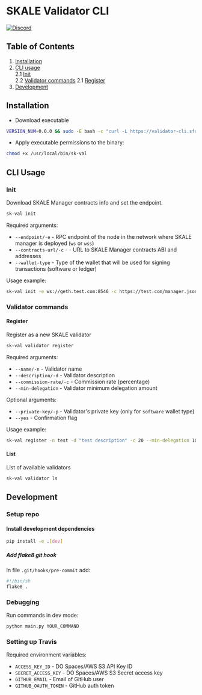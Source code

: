 # SKALE Validator CLI

[![Discord](https://img.shields.io/discord/534485763354787851.svg)](https://discord.gg/vvUtWJB)

## Table of Contents

1. [Installation](#installation)
2. [CLI usage](#cli-usage)  
    2.1 [Init](#init)  
    2.2 [Validator commands](#validator-commands)
    2.1 [Register](#register)  
3. [Development](#development)  

## Installation

- Download executable

```bash
VERSION_NUM=0.0.0 && sudo -E bash -c "curl -L https://validator-cli.sfo2.cdn.digitaloceanspaces.com/skale-$VERSION_NUM-`uname -s`-`uname -m` >  /usr/local/bin/skale"
```

- Apply executable permissions to the binary:

```bash
chmod +x /usr/local/bin/sk-val
```

## CLI Usage

### Init

Download SKALE Manager contracts info and set the endpoint.

```bash
sk-val init
```

Required arguments:

- `--endpoint/-e` - RPC endpoint of the node in the network where SKALE manager is deployed (`ws` or `wss`)
- `--contracts-url/-c` - - URL to SKALE Manager contracts ABI and addresses
- `--wallet-type` - Type of the wallet that will be used for signing transactions (software or ledger)

Usage example:

```bash
sk-val init -e ws://geth.test.com:8546 -c https://test.com/manager.json --wallet-type software
```

### Validator commands

#### Register

Register as a new SKALE validator

```bash
sk-val validator register
```

Required arguments:

- `--name/-n` - Validator name
- `--description/-d` - Validator description
- `--commission-rate/-c` - Commission rate (percentage)
- `--min-delegation` - Validator minimum delegation amount

Optional arguments:

- `--private-key/-p` - Validator's private key (only for `software` wallet type)
- `--yes` - Confirmation flag

Usage example:

```bash
sk-val register -n test -d "test description" -c 20 --min-delegation 1000 -p 0x000000000...
```

#### List

List of available validators

```bash
sk-val validator ls
```

## Development

### Setup repo

#### Install development dependencies

```bash
pip install -e .[dev]
```

##### Add flake8 git hook

In file `.git/hooks/pre-commit` add:

```bash
#!/bin/sh
flake8 .
```

### Debugging

Run commands in dev mode:

```bash
python main.py YOUR_COMMAND
```

### Setting up Travis

Required environment variables:

- `ACCESS_KEY_ID` - DO Spaces/AWS S3 API Key ID
- `SECRET_ACCESS_KEY` - DO Spaces/AWS S3 Secret access key
- `GITHUB_EMAIL` - Email of GitHub user
- `GITHUB_OAUTH_TOKEN` - GitHub auth token
